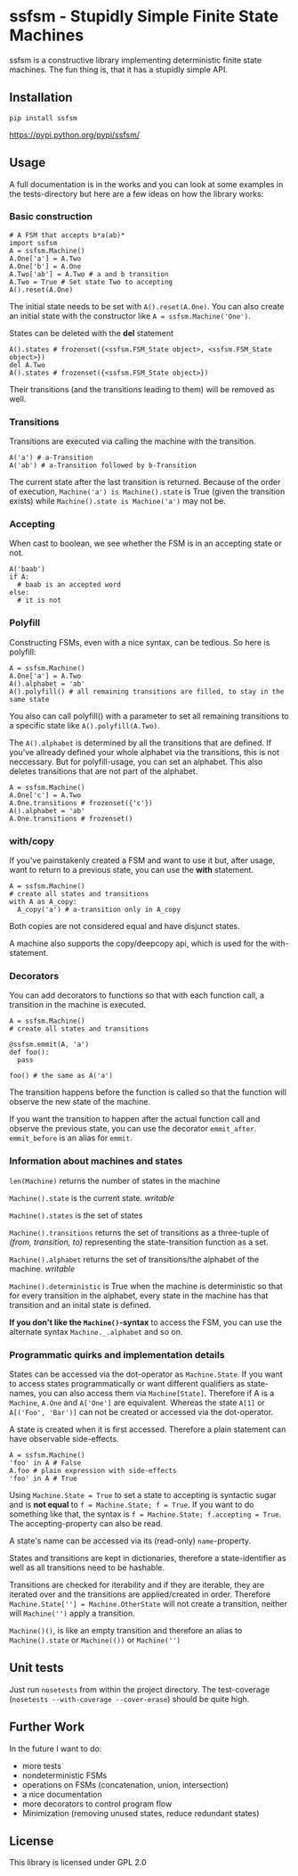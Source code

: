 # ssfsm - Stupidly Simple Finite State Machines

ssfsm is a constructive library implementing deterministic finite state machines. The fun
thing is, that it has a stupidly simple API.

## Installation
`pip install ssfsm`

https://pypi.python.org/pypi/ssfsm/


## Usage
A full documentation is in the works and you can look at some examples
in the tests-directory but here are a few ideas on how the library works:


### Basic construction
```
# A FSM that accepts b*a(ab)*
import ssfsm
A = ssfsm.Machine()
A.One['a'] = A.Two
A.One['b'] = A.One
A.Two['ab'] = A.Two # a and b transition
A.Two = True # Set state Two to accepting
A().reset(A.One)
```
The initial state needs to be set with `A().reset(A.One)`.
You can also create an initial state with the constructor like `A = ssfsm.Machine('One')`.

States can be deleted with the **del** statement
```
A().states # frozenset({<ssfsm.FSM_State object>, <ssfsm.FSM_State object>})
del A.Two
A().states # frozenset({<ssfsm.FSM_State object>})
```
Their transitions (and the transitions leading to them) will be removed as well.

### Transitions
Transitions are executed via calling the machine with the transition.
```
A('a') # a-Transition
A('ab') # a-Transition followed by b-Transition
```

The current state after the last transition is returned. Because of the order of execution, `Machine('a') is Machine().state` is True (given the transition exists) while `Machine().state is Machine('a')` may not be.

### Accepting
When cast to boolean, we see whether the FSM is in an accepting state
or not.
```
A('baab')
if A:
  # baab is an accepted word
else:
  # it is not
```

### Polyfill
Constructing FSMs, even with a nice syntax, can be tedious. So here is
polyfill:
```
A = ssfsm.Machine()
A.One['a'] = A.Two
A().alphabet = 'ab'
A().polyfill() # all remaining transitions are filled, to stay in the same state
```
You also can call polyfill() with a parameter to set all remaining
transitions to a specific state like `A().polyfill(A.Two)`.

The `A().alphabet` is determined by all the transitions that are defined.
If you've allready defined your whole alphabet via the transitions, this
is not neccessary. But for polyfill-usage, you can set an alphabet. This
also deletes transitions that are not part of the alphabet.

```
A = ssfsm.Machine()
A.One['c'] = A.Two
A.One.transitions # frozenset({'c'})
A().alphabet = 'ab'
A.One.transitions # frozenset()
```

### with/copy
If you've painstakenly created a FSM and want to use it but, after usage,
want to return to a previous state, you can use the **with** statement.

```
A = ssfsm.Machine()
# create all states and transitions
with A as A_copy:
  A_copy('a') # a-transition only in A_copy
```

Both copies are not considered equal and have disjunct states.

A machine also supports the copy/deepcopy api, which is used for the
with-statement.

### Decorators

You can add decorators to functions so that with each function call,
a transition in the machine is executed.

```
A = ssfsm.Machine()
# create all states and transitions

@ssfsm.emmit(A, 'a')
def foo():
  pass

foo() # the same as A('a')
```

The transition happens before the function is called so
that the function will observe the new state of the machine.

If you want the transition to happen after the actual function
call and observe the previous state, you can use the decorator `emmit_after`. `emmit_before`
is an alias for `emmit`.

### Information about machines and states

`len(Machine)` returns the number of states in the machine

`Machine().state` is the current state. *writable*

`Machine().states` is the set of states

`Machine().transitions` returns the set of transitions as a three-tuple of *(from, transition, to)* representing the state-transition function as a set.

`Machine().alphabet` returns the set of transitions/the alphabet of the machine. *writable*

`Machine().deterministic` is True when the machine is deterministic so that for every transition in the alphabet, every state in the machine has that transition and an inital state is defined.

**If you don't like the `Machine()`-syntax** to access the FSM, you can use the alternate syntax `Machine._.alphabet` and so on.



### Programmatic quirks and implementation details

States can be accessed via the dot-operator as `Machine.State`.
If you want to access states programmatically or want different
qualifiers as state-names, you can also access them via `Machine[State]`.
Therefore if A is a `Machine`, `A.One` and `A['One']` are equivalent.
Whereas the state `A[1]` or `A[('Foo', 'Bar')]` can not be created or
accessed via the dot-operator.

A state is created when it is first accessed. Therefore a plain
statement can have observable side-effects.
```
A = ssfsm.Machine()
'foo' in A # False
A.foo # plain expression with side-effects
'foo' in A # True
```

Using `Machine.State = True` to set a state to accepting is syntactic
sugar and is **not equal** to `f = Machine.State; f = True`. If you want
to do something like that, the syntax is `f = Machine.State; f.accepting = True`.
The accepting-property can also be read.

A state's name can be accessed via its (read-only) `name`-property.

States and transitions are kept in dictionaries, therefore a
state-identifier as well as all transitions need to be hashable.

Transitions are checked for iterability and if they are iterable, they are iterated over and the transitions are applied/created in order. Therefore `Machine.State[''] = Machine.OtherState` will not create a transition, neither will `Machine('')` apply a transition.

`Machine()()`, is like an empty transition and therefore an
alias to `Machine().state` or `Machine(())` or `Machine('')`

## Unit tests

Just run `nosetests` from within the project directory. The test-coverage (`nosetests --with-coverage --cover-erase`) should be quite high.

## Further Work
In the future I want to do:
* more tests
* nondeterministic FSMs
* operations on FSMs (concatenation, union, intersection)
* a nice documentation
* more decorators to control program flow
* Minimization (removing unused states, reduce redundant states)

## License

This library is licensed under GPL 2.0
